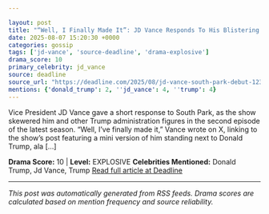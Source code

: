 ```yaml
---

layout: post
title: "“Well, I Finally Made It”: JD Vance Responds To His Blistering ‘South Park’ Debut"
date: 2025-08-07 15:20:30 +0000
categories: gossip
tags: ['jd-vance', 'source-deadline', 'drama-explosive']
drama_score: 10
primary_celebrity: jd_vance
source: deadline
source_url: "https://deadline.com/2025/08/jd-vance-south-park-debut-1236481177/"
mentions: {'donald_trump': 2, ''jd_vance': 4, ''trump': 4}
---
```


Vice President JD Vance gave a short response to South Park, as the show skewered him and other Trump administration figures in the second episode of the latest season. “Well, I’ve finally made it,” Vance wrote on X, linking to the show’s post featuring a mini version of him standing next to Donald Trump, ala […]

**Drama Score:** 10 | **Level:** EXPLOSIVE **Celebrities Mentioned:** Donald Trump, Jd Vance, Trump [Read full article at Deadline](https://deadline.com/2025/08/jd-vance-south-park-debut-1236481177/)

---

*This post was automatically generated from RSS feeds. Drama scores are calculated based on mention frequency and source reliability.*